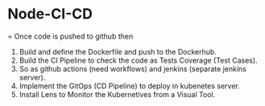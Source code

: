 # Node-CI-CD

= Once code is pushed to github then

1. Build and define the Dockerfile and push to the Dockerhub.
2. Build the CI Pipeline to check the code as Tests Coverage (Test Cases).
3. So as github actions (need workflows) and jenkins (separate jenkins server).
4. Implement the GitOps (CD Pipeline) to deploy in kubenetes server.
5. Install Lens to Monitor the Kubernetives from a Visual Tool.

